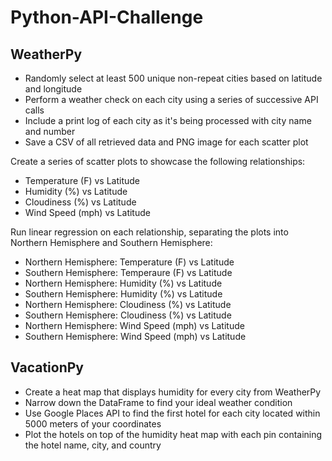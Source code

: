# Python-API-Challenge

## WeatherPy
- Randomly select at least 500 unique non-repeat cities based on latitude and longitude
- Perform a weather check on each city using a series of successive API calls
- Include a print log of each city as it's being processed with city name and number
- Save a CSV of all retrieved data and PNG image for each scatter plot

Create a series of scatter plots to showcase the following relationships:
- Temperature (F) vs Latitude
- Humidity (%) vs Latitude
- Cloudiness (%) vs Latitude
- Wind Speed (mph) vs Latitude

Run linear regression on each relationship, separating the plots into Northern Hemisphere and Southern Hemisphere:
- Northern Hemisphere: Temperature (F) vs Latitude
- Southern Hemisphere: Temperaure (F) vs Latitude
- Northern Hemisphere: Humidity (%) vs Latitude
- Southern Hemisphere: Humidity (%) vs Latitude
- Northern Hemisphere: Cloudiness (%) vs Latitude
- Southern Hemisphere: Cloudiness (%) vs Latitude
- Northern Hemisphere: Wind Speed (mph) vs Latitude
- Southern Hemisphere: Wind Speed (mph) vs Latitude

## VacationPy
- Create a heat map that displays humidity for every city from WeatherPy
- Narrow down the DataFrame to find your ideal weather condition
- Use Google Places API to find the first hotel for each city located within 5000 meters of your coordinates
- Plot the hotels on top of the humidity heat map with each pin containing the hotel name, city, and country
